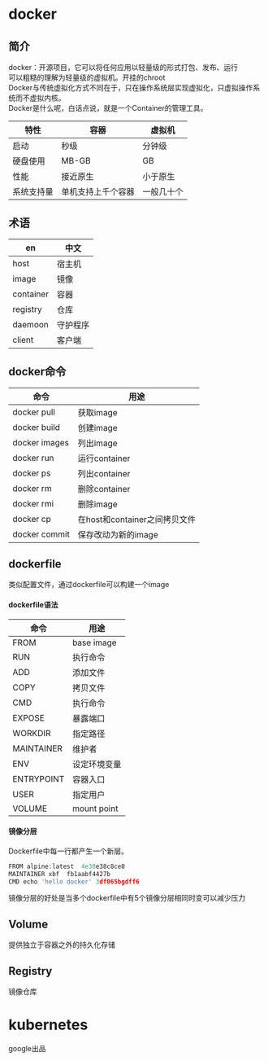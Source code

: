 # docker
## 简介
docker：开源项目，它可以将任何应用以轻量级的形式打包、发布、运行  
可以粗糙的理解为轻量级的虚拟机。开挂的chroot  
Docker与传统虚拟化方式不同在于，只在操作系统层实现虚拟化，只虚拟操作系统而不虚拟内核。  
Docker是什么呢，白话点说，就是一个Container的管理工具。  

|特性|容器|虚拟机|
|---|---|---|
|启动|秒级|分钟级|
|硬盘使用|MB-GB|GB|
|性能|接近原生|小于原生|
|系统支持量|单机支持上千个容器|一般几十个|  
## 术语
|en|中文|
|---|---|
|host|宿主机|
|image|镜像|
|container|容器|
|registry|仓库|
|daemoon|守护程序|
|client|客户端|
## docker命令
|命令|用途|
|---|---|
|docker pull|获取image|
|docker build|创建image|
|docker images|列出image|
|docker run|运行container|
|docker ps|列出container|
|docker rm|删除container|
|docker rmi|删除image|
|docker cp|在host和container之间拷贝文件|
|docker commit|保存改动为新的image|
## dockerfile
类似配置文件，通过dockerfile可以构建一个image
#### dockerfile语法
|命令|用途|
|---|---|
|FROM|base image|
|RUN|执行命令|
|ADD|添加文件|
|COPY|拷贝文件|
|CMD|执行命令|
|EXPOSE|暴露端口|
|WORKDIR|指定路径|
|MAINTAINER|维护者|
|ENV|设定环境变量|
|ENTRYPOINT|容器入口|
|USER|指定用户|
|VOLUME|mount point|
#### 镜像分层
Dockerfile中每一行都产生一个新层。
``` javascript
FROM alpine:latest  4e38e38c8ce0
MAINTAINER xbf  fb1aabf4427b
CMD echo 'hello docker' 3df065bgdff6
```
镜像分层的好处是当多个dockerfile中有5个镜像分层相同时变可以减少压力
## Volume
提供独立于容器之外的持久化存储
## Registry
镜像仓库
# kubernetes
google出品
